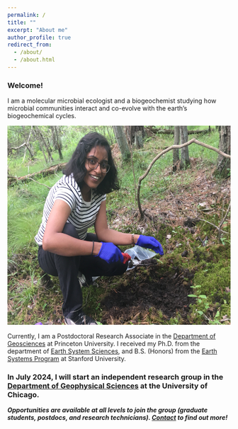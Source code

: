 ```yaml
---
permalink: /
title: ""
excerpt: "About me"
author_profile: true
redirect_from: 
  - /about/
  - /about.html
---
```


### Welcome! 

I am a molecular microbial ecologist and a biogeochemist studying how microbial communities interact and co-evolve with the earth’s biogeochemical cycles.

<img src="../images/field_peat.jpeg" width="600" height="450">

Currently, I am a Postdoctoral Research Associate in the [Department of Geosciences](https://geosciences.princeton.edu/people/linta-reji#:-:text=linta%20reji) at Princeton University. I received my Ph.D. from the department of [Earth System Sciences](https://earthsystemscience.stanford.edu/), and B.S. (Honors) from the [Earth Systems Program](https://earthsystems.stanford.edu/) at Stanford University.


### In July 2024, I will start an independent research group in the [Department of Geophysical Sciences](https://geosci.uchicago.edu/people/linta-reji/) at the University of Chicago.

_**Opportunities are available at all levels to join the group (graduate students, postdocs, and research technicians). [Contact](mailto:lreji@princeton.edu) to find out more!**_
